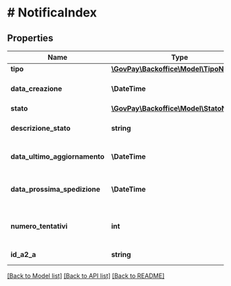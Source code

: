 # # NotificaIndex

## Properties

Name | Type | Description | Notes
------------ | ------------- | ------------- | -------------
**tipo** | [**\GovPay\Backoffice\Model\TipoNotifica**](TipoNotifica.md) |  |
**data_creazione** | **\DateTime** | Data di creazione della notifica |
**stato** | [**\GovPay\Backoffice\Model\StatoNotifica**](StatoNotifica.md) |  |
**descrizione_stato** | **string** | Descrizione estesa dello stato | [optional]
**data_ultimo_aggiornamento** | **\DateTime** | Data ultimo aggiornamento della notifica | [optional]
**data_prossima_spedizione** | **\DateTime** | Data di prossima spedizione della notifica | [optional]
**numero_tentativi** | **int** | Numero di tentativi di spedizione della notifica | [optional]
**id_a2_a** | **string** | Identificativo applicazione | [optional]

[[Back to Model list]](../../README.md#models) [[Back to API list]](../../README.md#endpoints) [[Back to README]](../../README.md)
